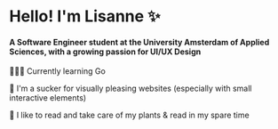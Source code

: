 # Hello! I'm Lisanne ✨
#### A Software Engineer student at the University Amsterdam of Applied Sciences, with a growing passion for UI/UX Design

👩🏻‍💻 Currently learning Go

🌸 I'm a sucker for visually pleasing websites (especially with small interactive elements)

🌱 I like to read and take care of my plants & read in my spare time
